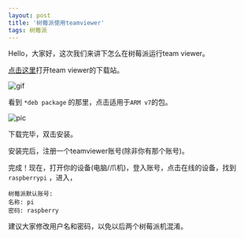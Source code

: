 ```yaml
---
layout: post
title: '树莓派使用teamviewer'
tags: 树莓派
---
```


Hello，大家好，这次我们来讲下怎么在树莓派运行team viewer。  

[点击这里](https://teamviewer.com/zhcn/download/linux)打开team viewer的下载站。

![gif](https://coding.net/u/SunbossRS/p/GotBlogDowner/git/raw/master/img/RunTeamViewerOnRaspberryPi/01.gif)

看到 `*deb package` 的那里，点击适用于`ARM v7`的包。

![pic](https://coding.net/u/SunbossRS/p/GotBlogDowner/git/raw/master/img/RunTeamViewerOnRaspberryPi/02.jpg)

下载完毕，双击安装。

安装完后，注册一个teamviewer账号(除非你有那个账号)。

完成！现在，打开你的设备(电脑/爪机)，登入账号，点击在线的设备，找到 ` raspberrypi ` ，进入，

```
树莓派默认账号:
名称: pi
密码: raspberry
```

建议大家修改用户名和密码，以免以后两个树莓派机混淆。
